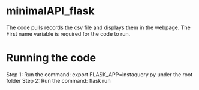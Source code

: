 # minimalAPI_flask

The code pulls records the csv file and displays them in the webpage.
The First name variable is required for the code to run.

# Running the code 
Step 1: Run the command: export FLASK_APP=instaquery.py under the root folder
Step 2: Run the command: flask run
